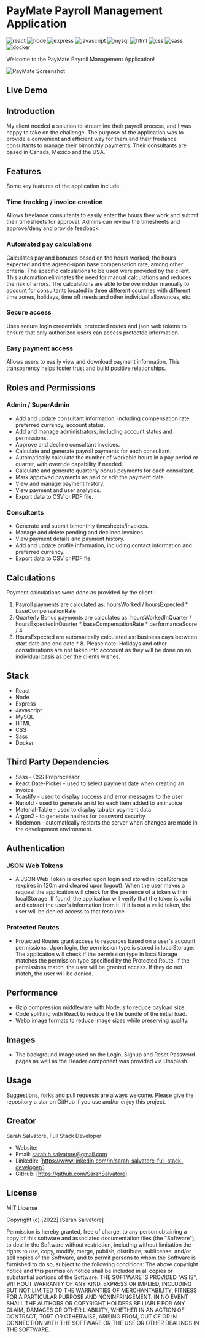 # PayMate Payroll Management Application

![react](https://img.shields.io/badge/-React-blue) ![node](https://img.shields.io/badge/-Node-brightgreen) ![express](https://img.shields.io/badge/-Express-lightgrey) ![javascript](https://img.shields.io/badge/-JavaScript-yellow) ![mysql](https://img.shields.io/badge/-MySQL-blueviolet) ![html](https://img.shields.io/badge/-HTML-blue) ![css](https://img.shields.io/badge/-CSS-orange) ![sass](https://img.shields.io/badge/-Sass-ff69b4) ![docker](https://img.shields.io/badge/-Docker-blue)

Welcome to the PayMate Payroll Management Application!

![PayMate Screenshot](src/assets/PayMateScreenshot.jpg)

## Live Demo

## Introduction

My client needed a solution to streamline their payroll process, and I was happy to take on the challenge. The purpose of the application was to provide a convenient and efficient way for them and their freelance consultants to manage their bimonthly payments. Their consultants are based in Canada, Mexico and the USA.

## Features

Some key features of the application include:

### Time tracking / invoice creation

Allows freelance consultants to easily enter the hours they work and submit their timesheets for approval. Admins can review the timesheets and approve/deny and provide feedback.

### Automated pay calculations

Calculates pay and bonuses based on the hours worked, the hours expected and the agreed-upon base compensation rate, among other criteria. The specific calculations to be used were provided by the client. This automation eliminates the need for manual calculations and reduces the risk of errors. The calculations are able to be overridden manually to account for consultants located in three different countries with different time zones, holidays, time off needs and other individual allowances, etc.

### Secure access

Uses secure login credentials, protected routes and json web tokens to ensure that only authorized users can access protected information.

### Easy payment access

Allows users to easily view and download payment information. This transparency helps foster trust and build positive relationships.

## Roles and Permissions

### Admin / SuperAdmin

- Add and update consultant information, including compensation rate, preferred currency, account status.
- Add and manage administrators, including account status and permissions.
- Approve and decline consultant invoices.
- Calculate and generate payroll payments for each consultant.
- Automatically calculate the number of workable hours in a pay period or quarter, with override capability if needed.
- Calculate and generate quarterly bonus payments for each consultant.
- Mark approved payments as paid or edit the payment date.
- View and manage payment history.
- View payment and user analytics.
- Export data to CSV or PDF file.

### Consultants

- Generate and submit bimonthly timesheets/invoices.
- Manage and delete pending and declined invoices.
- View payment details and payment history.
- Add and update profile information, including contact information and preferred currency.
- Export data to CSV or PDF fle.

## Calculations

Payment calculations were done as provided by the client:

1. Payroll payments are calculated as: hoursWorked / hoursExpected \* baseCompensationRate
2. Quarterly Bonus payments are calculates as: hoursWorkedInQuarter / hoursExpectedInQuarter \* baseCompensationRate \* performanceScore / 4
3. HoursExpected are automatically calculated as: business days between start date and end date \* 8. Please note: Holidays and other considerations are not taken into acccount as they will be done on an individual basis as per the clients wishes.

## Stack

- React
- Node
- Express
- Javascript
- MySQL
- HTML
- CSS
- Sass
- Docker

## Third Party Dependencies

- Sass - CSS Preprocessor
- React Date-Picker - used to select payment date when creating an invoice
- Toastify - used to display success and error messages to the user
- NanoId - used to generate an id for each item added to an invoice
- Material-Table - used to display tabular payment data
- Argon2 - to generate hashes for password security
- Nodemon - automatically restarts the server when changes are made in the development environment.

## Authentication

### JSON Web Tokens

- A JSON Web Token is created upon login and stored in localStorage (expires in 120m and cleared upon logout). When the user makes a request the application will check for the presence of a token within localStorage. If found, the application will verify that the token is valid and extract the user's information from it. If it is not a valid token, the user will be denied access to that resource.

### Protected Routes

- Protected Routes grant access to resources based on a user's account permissions. Upon login, the permission type is stored in localStorage. The application will check if the permission type in localStorage matches the permission type specified by the Protected Route. If the permissions match, the user will be granted access. If they do not match, the user will be denied.

## Performance

- Gzip compression middleware with Node.js to reduce payload size.
- Code splitting with React to reduce the file bundle of the initial load.
- Webp image formats to reduce image sizes while preserving quality.

## Images

- The background image used on the Login, Signup and Reset Password pages as well as the Header component was provided via Unsplash.

## Usage

Suggestions, forks and pull requests are always welcome. Please give the repository a star on GitHub if you use and/or enjoy this project.

## Creator

Sarah Salvatore, Full Stack Developer

- Website:
- Email: sarah.h.salvatore@gmail.com
- LinkedIn: [https://www.linkedin.com/in/sarah-salvatore-full-stack-developer/]
- GitHub: [https://github.com/SarahSalvatore]

## License

MIT License

Copyright (c) [2022] [Sarah Salvatore]

Permission is hereby granted, free of charge, to any person obtaining a copy
of this software and associated documentation files (the "Software"), to deal
in the Software without restriction, including without limitation the rights
to use, copy, modify, merge, publish, distribute, sublicense, and/or sell
copies of the Software, and to permit persons to whom the Software is
furnished to do so, subject to the following conditions:
The above copyright notice and this permission notice shall be included in all
copies or substantial portions of the Software.
THE SOFTWARE IS PROVIDED "AS IS", WITHOUT WARRANTY OF ANY KIND, EXPRESS OR
IMPLIED, INCLUDING BUT NOT LIMITED TO THE WARRANTIES OF MERCHANTABILITY,
FITNESS FOR A PARTICULAR PURPOSE AND NONINFRINGEMENT. IN NO EVENT SHALL THE
AUTHORS OR COPYRIGHT HOLDERS BE LIABLE FOR ANY CLAIM, DAMAGES OR OTHER
LIABILITY, WHETHER IN AN ACTION OF CONTRACT, TORT OR OTHERWISE, ARISING FROM,
OUT OF OR IN CONNECTION WITH THE SOFTWARE OR THE USE OR OTHER DEALINGS IN THE
SOFTWARE.
